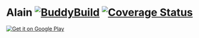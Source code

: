# Alain [![BuddyBuild](https://dashboard.buddybuild.com/api/statusImage?appID=57261de346bee70100983679&branch=master&build=latest)](https://dashboard.buddybuild.com/apps/57261de346bee70100983679/build/latest) [![Coverage Status](https://coveralls.io/repos/github/sergile/alain-android/badge.svg?branch=master)](https://coveralls.io/github/sergile/alain-android?branch=master)


<a href="https://play.google.com/store/apps/details?id=net.bradbowie.alain">
  <img alt="Get it on Google Play" src="http://steverichey.github.io/google-play-badge-svg/img/en_get.svg" />
</a>
